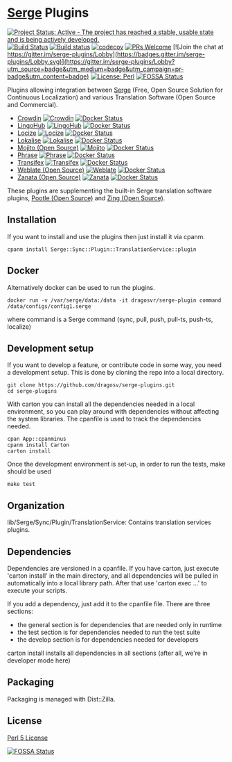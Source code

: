 [Serge](https://serge.io/) Plugins
============

[![Project Status: Active - The project has reached a stable, usable state and is being actively developed.](http://www.repostatus.org/badges/latest/active.svg)](http://www.repostatus.org/#active) [![Build Status](https://img.shields.io/travis/com/dragosv/serge-plugins/master.svg?label=linux+build)](https://https://app.travis-ci.com/github/dragosv/serge-plugins)
[![Build status](https://ci.appveyor.com/api/projects/status/tb6j1owidqvdfx90/branch/master?svg=true&passingText=windows%20build%20passing&failingText=windows%20build%20failing&pendingText=windows%20build%20pending)](https://ci.appveyor.com/project/dragosv/serge-plugins/branch/master) [![codecov](https://codecov.io/gh/dragosv/serge-plugins/branch/master/graph/badge.svg)](https://codecov.io/gh/dragosv/serge-plugins)
[![PRs Welcome](https://img.shields.io/badge/PRs-welcome-brightgreen.svg?style=shields)](http://makeapullrequest.com)
[![Join the chat at https://gitter.im/serge-plugins/Lobby](https://badges.gitter.im/serge-plugins/Lobby.svg)](https://gitter.im/serge-plugins/Lobby?utm_source=badge&utm_medium=badge&utm_campaign=pr-badge&utm_content=badge) [![License: Perl](https://img.shields.io/badge/License-Perl-0298c3.svg)](https://dev.perl.org/licenses/)
[![FOSSA Status](https://app.fossa.io/api/projects/git%2Bgithub.com%2Fdragosv%2Fserge-plugins.svg?type=shield)](https://app.fossa.io/projects/git%2Bgithub.com%2Fdragosv%2Fserge-plugins?ref=badge_shield)

Plugins allowing integration between [Serge](https://serge.io/) (Free, Open Source Solution for Continuous Localization) and various Translation Software (Open Source and Commercial). 

* [Crowdin](https://crowdin.com/) [![Crowdin](https://img.shields.io/cpan/v/Serge-Sync-Plugin-TranslationService-crowdin.svg)](https://metacpan.org/pod/Serge::Sync::Plugin::TranslationService::crowdin) [![Docker Status](https://badgen.net/docker/size/dragosvr/serge-crowdin/latest/amd64?icon=docker&label=docker&url)](https://hub.docker.com/repository/docker/dragosvr/serge-crowdin)
* [LingoHub](https://www.lingohub.com/) [![LingoHub](https://img.shields.io/cpan/v/Serge-Sync-Plugin-TranslationService-lingohub.svg)](https://metacpan.org/pod/Serge::Sync::Plugin::TranslationService::lingohub) [![Docker Status](https://badgen.net/docker/size/dragosvr/serge-lingohub/latest/amd64?icon=docker&label=docker&url)](https://hub.docker.com/repository/docker/dragosvr/serge-lingohub)
* [Locize](https://locize.com) [![Locize](https://img.shields.io/cpan/v/Serge-Sync-Plugin-TranslationService-locize.svg)](https://metacpan.org/pod/Serge::Sync::Plugin::TranslationService::locize) [![Docker Status](https://badgen.net/docker/size/dragosvr/serge-locize/latest/amd64?icon=docker&label=docker&url)](https://hub.docker.com/repository/docker/dragosvr/serge-locize)
* [Lokalise](https://lokalise.co) [![Lokalise](https://img.shields.io/cpan/v/Serge-Sync-Plugin-TranslationService-lokalise.svg)](https://metacpan.org/pod/Serge::Sync::Plugin::TranslationService::lokalise) [![Docker Status](https://badgen.net/docker/size/dragosvr/serge-lokalise/latest/amd64?icon=docker&label=docker&url)](https://hub.docker.com/repository/docker/dragosvr/serge-lokalise)
* [Mojito (Open Source)](http://www.mojito.global/) [![Mojito](https://img.shields.io/cpan/v/Serge-Sync-Plugin-TranslationService-mojito.svg)](https://metacpan.org/pod/Serge::Sync::Plugin::TranslationService::mojito) [![Docker Status](https://badgen.net/docker/size/dragosvr/serge-mojito/latest/amd64?icon=docker&label=docker&url)](https://hub.docker.com/repository/docker/dragosvr/serge-mojito)
* [Phrase](https://phrase.com/) [![Phrase](https://img.shields.io/cpan/v/Serge-Sync-Plugin-TranslationService-phrase.svg)](https://metacpan.org/pod/Serge::Sync::Plugin::TranslationService::phrase) [![Docker Status](https://badgen.net/docker/size/dragosvr/serge-phrase/latest/amd64?icon=docker&label=docker&url)](https://hub.docker.com/repository/docker/dragosvr/serge-phrase)
* [Transifex](https://www.transifex.com/) [![Transifex](https://img.shields.io/cpan/v/Serge-Sync-Plugin-TranslationService-transifex.svg)](https://metacpan.org/pod/Serge::Sync::Plugin::TranslationService::transifex) [![Docker Status](https://badgen.net/docker/size/dragosvr/serge-transifex/latest/amd64?icon=docker&label=docker&url)](https://hub.docker.com/repository/docker/dragosvr/serge-transifex)
* [Weblate (Open Source)](http://weblate.org/) [![Weblate](https://img.shields.io/cpan/v/Serge-Sync-Plugin-TranslationService-weblate.svg)](https://metacpan.org/pod/Serge::Sync::Plugin::TranslationService::weblate) [![Docker Status](https://badgen.net/docker/size/dragosvr/serge-weblate/latest/amd64?icon=docker&label=docker&url)](https://hub.docker.com/repository/docker/dragosvr/serge-weblate)
* [Zanata (Open Source)](http://zanata.org/) [![Zanata](https://img.shields.io/cpan/v/Serge-Sync-Plugin-TranslationService-zanata.svg)](https://metacpan.org/pod/Serge::Sync::Plugin::TranslationService::zanata) [![Docker Status](https://badgen.net/docker/size/dragosvr/serge-zanata/latest/amd64?icon=docker&label=docker&url)](https://hub.docker.com/repository/docker/dragosvr/serge-zanata)

These plugins are supplementing the built-in Serge translation software plugins, [Pootle (Open Source)](https://pootle.translatehouse.org/) and [Zing (Open Source)](https://evernote.github.io/zing/).

## Installation

If you want to install and use the plugins then just install it via cpanm. 

```
cpanm install Serge::Sync::Plugin::TranslationService::plugin
```
## Docker

Alternatively docker can be used to run the plugins. 

```
docker run -v /var/serge/data:/data -it dragosvr/serge-plugin command /data/configs/config1.serge
```
where command is a Serge command (sync, pull, push, pull-ts, push-ts, localize)
## Development setup

If you want to develop a feature, or contribute code in some way, you need a development setup. This is done by cloning
the repo into a local directory.

```
git clone https://github.com/dragosv/serge-plugins.git
cd serge-plugins
```

With carton you can install all the dependencies needed in a local environment, so you can play around with dependencies without
affecting the system libraries. The cpanfile is used to track the dependencies needed.

```
cpan App::cpanminus
cpanm install Carton
carton install
```

Once the development environment is set-up, in order to run the tests, make should be used

```
make test
```

## Organization

lib/Serge/Sync/Plugin/TranslationService: Contains translation services plugins.

## Dependencies

Dependencies are versioned in a cpanfile. If you have carton, just execute 'carton install' in the main directory, and all dependencies
will be pulled in automatically into a local library path. After that use 'carton exec ...' to execute your scripts.

If you add a dependency, just add it to the cpanfile file. There are three sections:

 - the general section is for dependencies that are needed only in runtime
 - the test section is for dependencies needed to run the test suite
 - the develop section is for dependencies needed for developers

carton install installs all dependencies in all sections (after all, we're in developer mode here) 

## Packaging

Packaging is managed with Dist::Zilla.

## License

[Perl 5 License](../LICENSE)

[![FOSSA Status](https://app.fossa.io/api/projects/git%2Bgithub.com%2Fdragosv%2Fserge-plugins.svg?type=large)](https://app.fossa.io/projects/git%2Bgithub.com%2Fdragosv%2Fserge-plugins?ref=badge_large)
